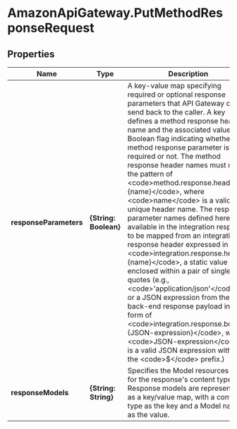 # AmazonApiGateway.PutMethodResponseRequest

## Properties

Name | Type | Description | Notes
------------ | ------------- | ------------- | -------------
**responseParameters** | **{String: Boolean}** | A key-value map specifying required or optional response parameters that API Gateway can send back to the caller. A key defines a method response header name and the associated value is a Boolean flag indicating whether the method response parameter is required or not. The method response header names must match the pattern of &lt;code&gt;method.response.header.{name}&lt;/code&gt;, where &lt;code&gt;name&lt;/code&gt; is a valid and unique header name. The response parameter names defined here are available in the integration response to be mapped from an integration response header expressed in &lt;code&gt;integration.response.header.{name}&lt;/code&gt;, a static value enclosed within a pair of single quotes (e.g., &lt;code&gt;&#39;application/json&#39;&lt;/code&gt;), or a JSON expression from the back-end response payload in the form of &lt;code&gt;integration.response.body.{JSON-expression}&lt;/code&gt;, where &lt;code&gt;JSON-expression&lt;/code&gt; is a valid JSON expression without the &lt;code&gt;$&lt;/code&gt; prefix.) | [optional] 
**responseModels** | **{String: String}** | Specifies the Model resources used for the response&#39;s content type. Response models are represented as a key/value map, with a content type as the key and a Model name as the value. | [optional] 


